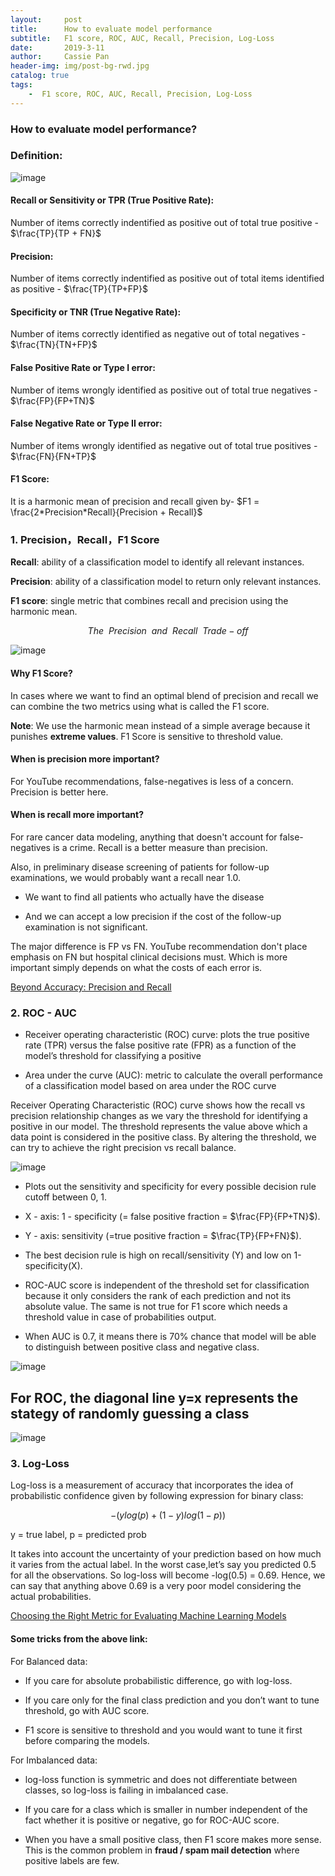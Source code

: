 ```yaml
---
layout:     post
title:      How to evaluate model performance
subtitle:   F1 score, ROC, AUC, Recall, Precision, Log-Loss
date:       2019-3-11
author:     Cassie Pan
header-img: img/post-bg-rwd.jpg 
catalog: true
tags:
    -  F1 score, ROC, AUC, Recall, Precision, Log-Loss
---
```


### How to evaluate model performance?

### Definition:

![image](https://github.com/manpanmanpan/manpanmanpan.github.io/blob/master/img/1552427573(1).png?raw=true)

#### Recall or Sensitivity or TPR (True Positive Rate):

Number of items correctly indentified as positive out of total true positive - $\frac{TP}{TP + FN}$

#### Precision: 

Number of items correctly indentified as positive out of total items identified as positive - $\frac{TP}{TP+FP}$

#### Specificity or TNR (True Negative Rate):

Number of items correctly identified as negative out of total negatives - $\frac{TN}{TN+FP}$

#### False Positive Rate or Type I error:

Number of items wrongly identified as positive out of total true negatives - $\frac{FP}{FP+TN}$

#### False Negative Rate or Type II error:

Number of items wrongly identified as negative out of total true positives - $\frac{FN}{FN+TP}$

#### F1 Score:

It is a harmonic mean of precision and recall given by- 
$F1 = \frac{2*Precision*Recall}{Precision + Recall}$


### 1. Precision，Recall，F1 Score

**Recall**: ability of a classification model to identify all relevant instances.

**Precision**: ability of a classification model to return only relevant instances.

**F1 score**: single metric that combines recall and precision using the harmonic mean.

$$The ~~Precision ~~and ~~Recall~~ Trade-off$$

![image](https://github.com/manpanmanpan/manpanmanpan.github.io/blob/master/img/1552434268(1).jpg?raw=true)

#### Why F1 Score?

In cases where we want to find an optimal blend of precision and recall we can combine the two metrics using what is called the F1 score.

**Note**: We use the harmonic mean instead of a simple average because it punishes **extreme values**. F1 Score is sensitive to threshold value.


#### When is precision more important?

For YouTube recommendations, false-negatives is less of a concern. Precision is better here.

####  When is recall more important?

For rare cancer data modeling, anything that doesn't account for false-negatives is a crime. Recall is a better measure than precision.

Also, in preliminary disease screening of patients for follow-up examinations, we would probably want a recall near 1.0.

- We want to find all patients who actually have the disease 

- And we can accept a low precision if the cost of the follow-up examination is not significant.


The major difference is FP vs FN. YouTube recommendation don't place emphasis on FN but hospital clinical decisions must.
Which is more important simply depends on what the costs of each error is.

[Beyond Accuracy: Precision and Recall](https://towardsdatascience.com/beyond-accuracy-precision-and-recall-3da06bea9f6c)

### 2. ROC - AUC

- Receiver operating characteristic (ROC) curve: plots the true positive rate (TPR) versus the false positive rate (FPR) as a function of the model’s threshold for classifying a positive

- Area under the curve (AUC): metric to calculate the overall performance of a classification model based on area under the ROC curve

Receiver Operating Characteristic (ROC) curve shows how the recall vs precision relationship changes as we vary the threshold for identifying a positive in our model. The threshold represents the value above which a data point is considered in the positive class. By altering the threshold, we can try to achieve the right precision vs recall balance.

![image](https://github.com/manpanmanpan/manpanmanpan.github.io/blob/master/img/1552448521(1).png?raw=true)

- Plots out the sensitivity and specificity for every possible decision rule cutoff between 0, 1.

- X - axis: 1 - specificity (= false positive fraction = $\frac{FP}{FP+TN}$).

- Y - axis: sensitivity (=true positive fraction = $\frac{TP}{FP+FN}$).

- The best decision rule is high on recall/sensitivity (Y) and low on 1-specificity(X).

- ROC-AUC score is independent of the threshold set for classification because it only considers the rank of each prediction and not its absolute value. The same is not true for F1 score which needs a threshold value in case of probabilities output.

- When AUC is 0.7, it means there is 70% chance that model will be able to distinguish between positive class and negative class.

![image](https://github.com/manpanmanpan/manpanmanpan.github.io/blob/master/img/10f5aede83c0b525278edafb81cd566.png?raw=true)

##  For ROC, the diagonal line y=x represents the stategy of randomly guessing a class
![image](https://github.com/manpanmanpan/manpanmanpan.github.io/blob/master/img/1553674377(1).jpg?raw=true)




### 3. Log-Loss

Log-loss is a measurement of accuracy that incorporates the idea of probabilistic confidence given by following expression for binary class:

$$ -(ylog(p)+(1-y)log(1-p))$$

y = true label, p = predicted prob

It takes into account the uncertainty of your prediction based on how much it varies from the actual label. In the worst case,let’s say you predicted 0.5 for all the observations. So log-loss will become -log(0.5) = 0.69. Hence, we can say that anything above 0.69 is a very poor model considering the actual probabilities.


[Choosing the Right Metric for Evaluating Machine Learning Models](https://medium.com/usf-msds/choosing-the-right-metric-for-evaluating-machine-learning-models-part-2-86d5649a5428)

#### Some tricks from the above link:

For Balanced data:

- If you care for absolute probabilistic difference, go with log-loss.

- If you care only for the final class prediction and you don’t want to tune threshold, go with AUC score.

- F1 score is sensitive to threshold and you would want to tune it first before comparing the models.

For Imbalanced data:

- log-loss function is symmetric and does not differentiate between classes, so log-loss is failing in imbalanced case.

- If you care for a class which is smaller in number independent of the fact whether it is positive or negative, go for ROC-AUC score.

- When you have a small positive class, then F1 score makes more sense. This is the common problem in **fraud / spam mail  detection** where positive labels are few.